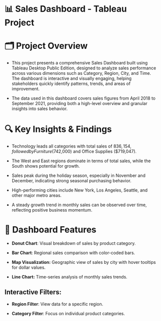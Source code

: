 # 📊 Sales Dashboard - Tableau Project
# 🗂 Project Overview
- This project presents a comprehensive Sales Dashboard built using Tableau Desktop Public Edition, designed to analyze sales performance across various dimensions such as Category, Region, City, and Time. The dashboard is interactive and visually engaging, helping stakeholders quickly identify patterns, trends, and areas of improvement.

- The data used in this dashboard covers sales figures from April 2018 to September 2021, providing both a high-level overview and granular insights into sales behavior.

# 🔍 Key Insights & Findings
- Technology leads all categories with total sales of $836,154, followed by Furniture ($742,000) and Office Supplies ($719,047).

- The West and East regions dominate in terms of total sales, while the South shows potential for growth.

- Sales peak during the holiday season, especially in November and December, indicating strong seasonal purchasing behavior.

- High-performing cities include New York, Los Angeles, Seattle, and other major metro areas.

- A steady growth trend in monthly sales can be observed over time, reflecting positive business momentum.

# 🧰 Dashboard Features
- **Donut Chart**: Visual breakdown of sales by product category.

- **Bar Chart**: Regional sales comparison with color-coded bars.

- **Map Visualization:** Geographic view of sales by city with hover tooltips for dollar values.

- **Line Chart:** Time-series analysis of monthly sales trends.

## **Interactive Filters:**

- **Region Filter**: View data for a specific region.

- **Category Filter**: Focus on individual product categories.













